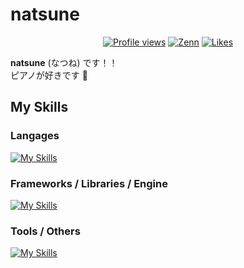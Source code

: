 # natsune
<div align="center">
  
[![Profile views](https://komarev.com/ghpvc/?username=natsuneco&style=for-the-badge)](https://github.com/natsuneco)
[![Zenn](https://img.shields.io/badge/Zenn-natsune-3ea8fe.svg?style=for-the-badge&logo=zenn)](https://zenn.dev/natsune)
[![Likes](https://badgen.org/img/zenn/natsune/likes?style=for-the-badge)](https://zenn.dev/natsune)
  
</div>

**natsune** (なつね) です！！  
ピアノが好きです 🎹

## My Skills
### Langages
[![My Skills](https://skillicons.dev/icons?i=py,ts,js,html,css,c,cs)](https://skillicons.dev)

### Frameworks / Libraries / Engine
[![My Skills](https://skillicons.dev/icons?i=react,django,fastapi,opencv,unity)](https://skillicons.dev)

### Tools / Others
[![My Skills](https://skillicons.dev/icons?i=git,figma,linux,raspberrypi)](https://skillicons.dev)
